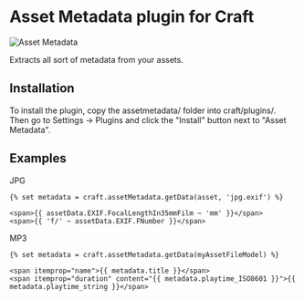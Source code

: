 # Asset Metadata plugin for Craft

![Asset Metadata](https://github.com/carlcs/craft-assetmetadata/blob/master/assetmetadata.png)

Extracts all sort of metadata from your assets.

## Installation

To install the plugin, copy the assetmetadata/ folder into craft/plugins/. Then go to Settings → Plugins and click the "Install" button next to "Asset Metadata".

## Examples

JPG

```twig
{% set metadata = craft.assetMetadata.getData(asset, 'jpg.exif') %}

<span>{{ assetData.EXIF.FocalLengthIn35mmFilm ~ 'mm' }}</span>
<span>{{ 'f/' ~ assetData.EXIF.FNumber }}</span>
```

MP3

```twig
{% set metadata = craft.assetMetadata.getData(myAssetFileModel) %}

<span itemprop="name">{{ metadata.title }}</span>
<span itemprop="duration" content="{{ metadata.playtime_ISO8601 }}">{{ metadata.playtime_string }}</span>
```
